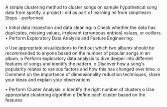 A simple clustering method to cluster songs on sample hypothetical song data from spotify. a project i did as part of learning ml from simplilearn
Steps - performed

•	Initial data inspection and data cleaning:
o	Check whether the data has duplicates, missing values, irrelevant (erroneous entries) values, or outliers.
•	Perform Exploratory Data Analysis and Feature Engineering:

o	Use appropriate visualizations to find out which two albums should be recommended to anyone based on the number of popular songs in an album.
o	Perform exploratory data analysis to dive deeper into different features of songs and identify the pattern.
o	Discover how a song's popularity relates to various factors and how this has changed over time.
o	Comment on the importance of dimensionality reduction techniques, share your ideas and explain your observations.

•	Perform Cluster Analysis:
o	Identify the right number of clusters
o	Use appropriate clustering algorithm
o	Define each cluster based on the features

